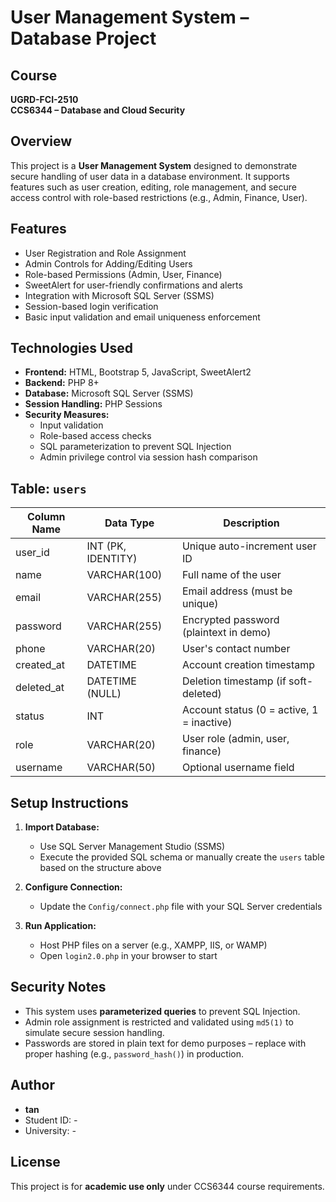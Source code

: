 # User Management System – Database Project

## Course
**UGRD-FCI-2510**  
**CCS6344 – Database and Cloud Security**

## Overview
This project is a **User Management System** designed to demonstrate secure handling of user data in a database environment. It supports features such as user creation, editing, role management, and secure access control with role-based restrictions (e.g., Admin, Finance, User).

## Features
- User Registration and Role Assignment
- Admin Controls for Adding/Editing Users
- Role-based Permissions (Admin, User, Finance)
- SweetAlert for user-friendly confirmations and alerts
- Integration with Microsoft SQL Server (SSMS)
- Session-based login verification
- Basic input validation and email uniqueness enforcement

## Technologies Used
- **Frontend:** HTML, Bootstrap 5, JavaScript, SweetAlert2
- **Backend:** PHP 8+
- **Database:** Microsoft SQL Server (SSMS)
- **Session Handling:** PHP Sessions
- **Security Measures:**
  - Input validation
  - Role-based access checks
  - SQL parameterization to prevent SQL Injection
  - Admin privilege control via session hash comparison

## Table: `users`

| Column Name | Data Type         | Description                        |
|-------------|------------------|------------------------------------|
| user_id     | INT (PK, IDENTITY) | Unique auto-increment user ID     |
| name        | VARCHAR(100)     | Full name of the user              |
| email       | VARCHAR(255)     | Email address (must be unique)     |
| password    | VARCHAR(255)     | Encrypted password (plaintext in demo) |
| phone       | VARCHAR(20)      | User's contact number              |
| created_at  | DATETIME         | Account creation timestamp         |
| deleted_at  | DATETIME (NULL)  | Deletion timestamp (if soft-deleted) |
| status      | INT              | Account status (0 = active, 1 = inactive) |
| role        | VARCHAR(20)      | User role (admin, user, finance)   |
| username    | VARCHAR(50)      | Optional username field            |

## Setup Instructions
1. **Import Database:**
   - Use SQL Server Management Studio (SSMS)
   - Execute the provided SQL schema or manually create the `users` table based on the structure above

2. **Configure Connection:**
   - Update the `Config/connect.php` file with your SQL Server credentials

3. **Run Application:**
   - Host PHP files on a server (e.g., XAMPP, IIS, or WAMP)
   - Open `login2.0.php` in your browser to start

## Security Notes
- This system uses **parameterized queries** to prevent SQL Injection.
- Admin role assignment is restricted and validated using `md5(1)` to simulate secure session handling.
- Passwords are stored in plain text for demo purposes – replace with proper hashing (e.g., `password_hash()`) in production.

## Author
- **tan**
- Student ID: *-*
- University: *-*

## License
This project is for **academic use only** under CCS6344 course requirements.
